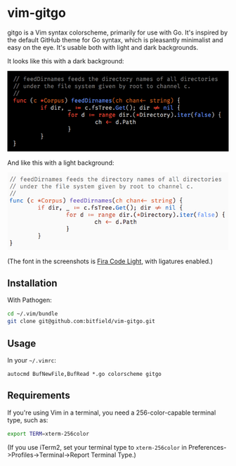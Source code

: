 # vim-gitgo

gitgo is a Vim syntax colorscheme, primarily for use with Go. It's inspired by the default GitHub theme for Go syntax, which is pleasantly minimalist and easy on the eye. It's usable both with light and dark backgrounds.

It looks like this with a dark background:

![Screenshot](screenshot_dark.png)

And like this with a light background:

![Screenshot](screenshot_light.png)

(The font in the screenshots is [Fira Code Light](https://github.com/tonsky/FiraCode), with ligatures enabled.)

## Installation

With Pathogen:

```sh
cd ~/.vim/bundle
git clone git@github.com:bitfield/vim-gitgo.git
```

## Usage

In your `~/.vimrc`:

```vim
autocmd BufNewFile,BufRead *.go colorscheme gitgo
```

## Requirements

If you're using Vim in a terminal, you need a 256-color-capable terminal type, such as:

```sh
export TERM=xterm-256color
```

(If you use iTerm2, set your terminal type to `xterm-256color` in Preferences->Profiles->Terminal->Report Terminal Type.)

